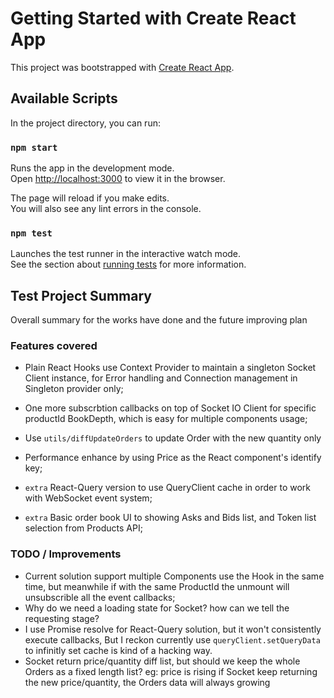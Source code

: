 # Getting Started with Create React App

This project was bootstrapped with [Create React App](https://github.com/facebook/create-react-app).

## Available Scripts

In the project directory, you can run:

### `npm start`

Runs the app in the development mode.\
Open [http://localhost:3000](http://localhost:3000) to view it in the browser.

The page will reload if you make edits.\
You will also see any lint errors in the console.

### `npm test`

Launches the test runner in the interactive watch mode.\
See the section about [running tests](https://facebook.github.io/create-react-app/docs/running-tests) for more information.

## Test Project Summary

Overall summary for the works have done and the future improving plan

### Features covered
* Plain React Hooks use Context Provider to maintain a singleton Socket Client instance, for Error handling and Connection management in Singleton provider only;
* One more subscrbtion callbacks on top of Socket IO Client for specific productId BookDepth, which is easy for multiple components usage;
* Use `utils/diffUpdateOrders` to update Order with the new quantity only
* Performance enhance by using Price as the React component's identify key;

* `extra` React-Query version to use QueryClient cache in order to work with WebSocket event system;
* `extra` Basic order book UI to showing Asks and Bids list, and Token list selection from Products API;

### TODO / Improvements
* Current solution support multiple Components use the Hook in the same time, but meanwhile if with the same ProductId the unmount will unsubscrible all the event callbacks;
* Why do we need a loading state for Socket? how can we tell the requesting stage?
* I use Promise resolve for React-Query solution, but it won't consistently execute callbacks, But I reckon currently use `queryClient.setQueryData` to infinitly set cache is kind of a hacking way.
* Socket return price/quantity diff list, but should we keep the whole Orders as a fixed length list? eg: price is rising if Socket keep returning the new price/quantity, the Orders data will always growing
